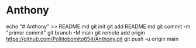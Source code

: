 # Anthony
echo "# Anthony" >> README.md 
git init 
git add README.md 
git commit -m "primer commit" 
git branch -M main 
git remote add origin https://github.com/Pollitobomito654/Anthony.git
 git push -u origin main
